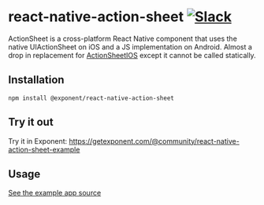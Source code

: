 # react-native-action-sheet [![Slack](http://slack.exponentjs.com/badge.svg)](http://slack.exponentjs.com)

ActionSheet is a cross-platform React Native component that uses the native UIActionSheet on iOS and a JS implementation on Android. Almost a drop in replacement for [ActionSheetIOS](https://facebook.github.io/react-native/docs/actionsheetios.html) except it cannot be called statically.

## Installation
```
npm install @exponent/react-native-action-sheet
```

## Try it out

Try it in Exponent: https://getexponent.com/@community/react-native-action-sheet-example

## Usage

[See the example app source](https://github.com/exponentjs/react-native-action-sheet/tree/master/example)
